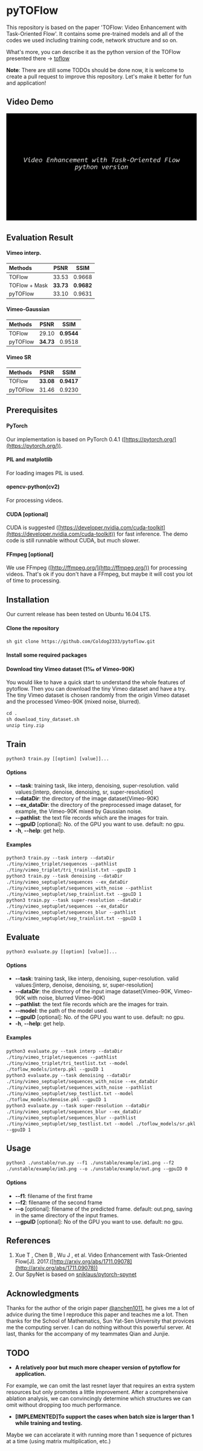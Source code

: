 # pyTOFlow

This repository is based on the paper 'TOFlow: Video Enhancement with Task-Oriented Flow'. It contains some pre-trained models and all of the codes we used including training code, network structure and so on.

What's more, you can describe it as the python version of the TOFlow presented there ->  [toflow](https://github.com/anchen1011/toflow)

**Note**: There are still some TODOs should be done now, it is welcome to create a pull request to improve this repository. Let's make it better for fun and application!

## Video Demo

[![IMAGE ALT TEXT](unstable/pytoflow.png)](https://www.bilibili.com/video/av39553558/ "Video Demo")

## Evaluation Result

#### Vimeo interp.
| Methods | PSNR | SSIM |
| :-- | -- | -- |
| TOFlow | 33.53 | 0.9668 |
| TOFlow + Mask | **33.73** | **0.9682** |
| pyTOFlow | 33.10 | 0.9631 |

#### Vimeo-Gaussian
| Methods | PSNR | SSIM |
| :-- | -- | -- |
| TOFlow | 29.10 | **0.9544** |
| pyTOFlow | **34.73** | 0.9518 |

#### Vimeo SR
| Methods | PSNR | SSIM |
| :-- | -- | -- |
| TOFlow | **33.08** | **0.9417** |
| pyTOFlow | 31.46 | 0.9230 |

## Prerequisites

#### **PyTorch**

  Our implementation is based on PyTorch 0.4.1 ([https://pytorch.org/](https://pytorch.org/)).

#### **PIL** and **matplotlib**

  For loading images PIL is used.

#### **opencv-python(cv2)**

  For processing videos.

#### **CUDA** [optional]

  CUDA is suggested ([https://developer.nvidia.com/cuda-toolkit](https://developer.nvidia.com/cuda-toolkit)) for fast inference. The demo code is still runnable without CUDA, but much slower.

#### **FFmpeg** [optional]

  We use FFmpeg ([http://ffmpeg.org/](http://ffmpeg.org/)) for processing videos. That's ok if you don't have a FFmpeg, but maybe it will cost you lot of time to processing.


## Installation

Our current release has been tested on Ubuntu 16.04 LTS.

#### **Clone the repository**

```
sh git clone https://github.com/Coldog2333/pytoflow.git
```
#### **Install some required packages**

#### **Download tiny Vimeo dataset** (1‰ of Vimeo-90K)

You would like to have a quick start to understand the whole features of pytoflow. Then you can download the tiny Vimeo dataset and have a try. The tiny Vimeo dataset is chosen randomly from the origin Vimeo dataset and the processed Vimeo-90K (mixed noise, blurred).

```
cd .
sh download_tiny_dataset.sh
unzip tiny.zip
```

## Train
```
python3 train.py [[option] [value]]...
```
#### **Options**

+ **--task**: training task, like interp, denoising, super-resolution. valid values:[interp, denoise, denoising, sr, super-resolution]
+ **--dataDir**: the directory of the image dataset(Vimeo-90K)
+ **--ex_dataDir**: the directory of the preprocessed image dataset, for example, the Vimeo-90K mixed by Gaussian noise.
+ **--pathlist**: the text file records which are the images for train.
+ **--gpuID** [optional]: No. of the GPU you want to use. default: no gpu.
+ **-h**, **--help**: get help.


#### **Examples**
```
python3 train.py --task interp --dataDir ./tiny/vimeo_triplet/sequences --pathlist ./tiny/vimeo_triplet/tri_trainlist.txt --gpuID 1
python3 train.py --task denoising --dataDir ./tiny/vimeo_septuplet/sequences --ex_dataDir ./tiny/vimeo_septuplet/sequences_with_noise --pathlist ./tiny/vimeo_septuplet/sep_trainlist.txt --gpuID 1
python3 train.py --task super-resolution --dataDir ./tiny/vimeo_septuplet/sequences --ex_dataDir ./tiny/vimeo_septuplet/sequences_blur --pathlist ./tiny/vimeo_septuplet/sep_trainlist.txt --gpuID 1
```

## Evaluate

```
python3 evaluate.py [[option] [value]]...
```
#### **Options**

+ **--task**: training task, like interp, denoising, super-resolution. valid values:[interp, denoise, denoising, sr, super-resolution]
+ **--dataDir**: the directory of the input image dataset(Vimeo-90K, Vimeo-90K with noise, blurred Vimeo-90K)
+ **--pathlist**: the text file records which are the images for train.
+ **--model**: the path of the model used.
+ **--gpuID** [optional]: No. of the GPU you want to use. default: no gpu.
+ **-h**, **--help**: get help.

#### **Examples**

```
python3 evaluate.py --task interp --dataDir ./tiny/vimeo_triplet/sequences --pathlist ./tiny/vimeo_triplet/tri_testlist.txt --model ./toflow_models/interp.pkl --gpuID 1
python3 evaluate.py --task denoising --dataDir ./tiny/vimeo_septuplet/sequences_with_noise --ex_dataDir ./tiny/vimeo_septuplet/sequences_with_noise --pathlist ./tiny/vimeo_septuplet/sep_testlist.txt --model ./toflow_models/denoise.pkl --gpuID 1
python3 evaluate.py --task super-resolution --dataDir ./tiny/vimeo_septuplet/sequences_blur --ex_dataDir ./tiny/vimeo_septuplet/sequences_blur --pathlist ./tiny/vimeo_septuplet/sep_testlist.txt --model ./toflow_models/sr.pkl --gpuID 1
```
## Usage

```
python3 ./unstable/run.py --f1 ./unstable/example/im1.png --f2 ./unstable/example/im3.png --o ./unstable/example/out.png --gpuID 0
``` 

#### **Options**

+ **--f1**: filename of the first frame
+ **--f2**: filename of the second frame
+ **--o** [optional]: filename of the predicted frame. default: out.png, saving in the same directory of the input frames.
+ **--gpuID** [optional]: No of the GPU you want to use. default: no gpu.


## References

1. Xue T , Chen B , Wu J , et al. Video Enhancement with Task-Oriented Flow[J]. 2017.([http://arxiv.org/abs/1711.09078](http://arxiv.org/abs/1711.09078))
2. Our SpyNet is based on [sniklaus/pytorch-spynet](https://github.com/sniklaus/pytorch-spynet)


## Acknowledgments
Thanks for the author of the origin paper [@anchen1011](https://github.com/anchen1011), he gives me a lot of advice during the time I reproduce this paper and teaches me a lot. Then thanks for the School of Mathematics, Sun Yat-Sen University that provices me the computing server. I can do nothing without this powerful server. At last, thanks for the accompany of my teammates Qian and Junjie.


## TODO
+ **A relatively poor but much more cheaper version of pytoflow for application.**

For example, we can omit the last resnet layer that requires an extra system resources but only promotes a little improvement. After a comprehensive ablation analysis, we can convincingly determine which structures we can omit without dropping too much performance.

+ **[IMPLEMENTED]To support the cases when batch size is larger than 1 while training and testing.**

Maybe we can accelarate it with running more than 1 sequence of pictures at a time (using matrix multiplication, etc.)
